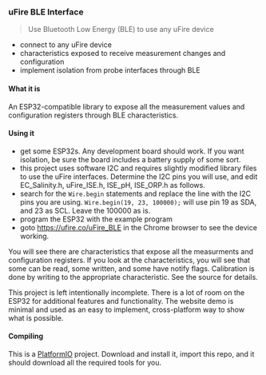 ### uFire BLE Interface

> Use Bluetooth Low Energy (BLE) to use any uFire device
* connect to any uFire device
* characteristics exposed to receive measurement changes and configuration
* implement isolation from probe interfaces through BLE

#### What it is
An ESP32-compatible library to expose all the measurement values and configuration registers through BLE characteristics.

#### Using it
 * get some ESP32s. Any development board should work. If you want isolation, be sure the board includes a battery supply of some sort.
 * this project uses software I2C and requires slightly modified library files to use the uFire interfaces. Determine the I2C pins you will use, and edit EC_Salinity.h, uFire_ISE.h, ISE_pH, ISE_ORP.h as follows.
 * search for the `Wire.begin` statements and replace the line with the I2C pins you are using. `Wire.begin(19, 23, 100000);` will use pin 19 as SDA, and 23 as SCL. Leave the 100000 as is.
 * program the ESP32 with the example program
 * goto https://ufire.co/uFire_BLE in the Chrome browser to see the device working.

You will see there are characteristics that expose all the measurments and configuration registers. If you look at the characteristics, you will see that some can be read, some written, and some have notify flags. Calibration is done by writing to the appropriate characteristic. See the source for details.

This project is left intentionally incomplete. There is a lot of room on the ESP32 for additional features and functionality. The website demo is minimal and used as an easy to implement, cross-platform way to show what is possible.

#### Compiling
This is a [PlatformIO](http://platformio.org/) project. Download and install it, import this repo, and it should download all the required tools for you.
